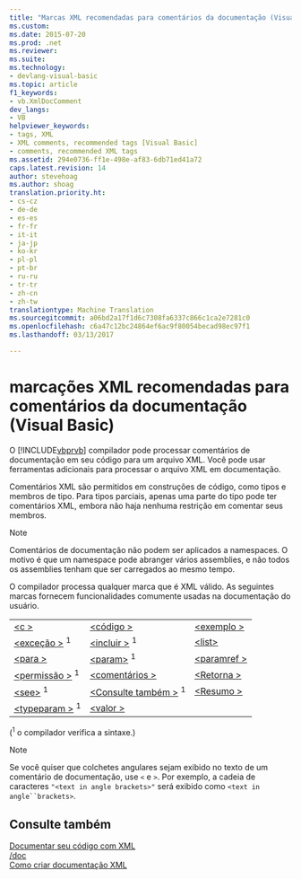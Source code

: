 ```yaml
---
title: "Marcas XML recomendadas para comentários da documentação (Visual Basic) | Documentos do Microsoft"
ms.custom: 
ms.date: 2015-07-20
ms.prod: .net
ms.reviewer: 
ms.suite: 
ms.technology:
- devlang-visual-basic
ms.topic: article
f1_keywords:
- vb.XmlDocComment
dev_langs:
- VB
helpviewer_keywords:
- tags, XML
- XML comments, recommended tags [Visual Basic]
- comments, recommended XML tags
ms.assetid: 294e0736-ff1e-498e-af83-6db71ed41a72
caps.latest.revision: 14
author: stevehoag
ms.author: shoag
translation.priority.ht:
- cs-cz
- de-de
- es-es
- fr-fr
- it-it
- ja-jp
- ko-kr
- pl-pl
- pt-br
- ru-ru
- tr-tr
- zh-cn
- zh-tw
translationtype: Machine Translation
ms.sourcegitcommit: a06bd2a17f1d6c7308fa6337c866c1ca2e7281c0
ms.openlocfilehash: c6a47c12bc24864ef6ac9f80054becad98ec97f1
ms.lasthandoff: 03/13/2017

---
```

# <a name="recommended-xml-tags-for-documentation-comments-visual-basic"></a>marcações XML recomendadas para comentários da documentação (Visual Basic)
O [!INCLUDE[vbprvb](../../../csharp/programming-guide/concepts/linq/includes/vbprvb_md.md)] compilador pode processar comentários de documentação em seu código para um arquivo XML. Você pode usar ferramentas adicionais para processar o arquivo XML em documentação.  
  
 Comentários XML são permitidos em construções de código, como tipos e membros de tipo. Para tipos parciais, apenas uma parte do tipo pode ter comentários XML, embora não haja nenhuma restrição em comentar seus membros.  
  
> [!NOTE]
>  Comentários de documentação não podem ser aplicados a namespaces. O motivo é que um namespace pode abranger vários assemblies, e não todos os assemblies tenham que ser carregados ao mesmo tempo.  
  
 O compilador processa qualquer marca que é XML válido. As seguintes marcas fornecem funcionalidades comumente usadas na documentação do usuário.  
  
||||  
|---|---|---|  
|[\<c >](../../../visual-basic/language-reference/xmldoc/c.md)|[\<código >](../../../visual-basic/language-reference/xmldoc/code.md)|[\<exemplo >](../../../visual-basic/language-reference/xmldoc/example.md)|  
|[\<exceção >](../../../visual-basic/language-reference/xmldoc/exception.md) <sup>1</sup>|[\<incluir >](../../../visual-basic/language-reference/xmldoc/include.md) <sup>1</sup>|[\<list>](../../../visual-basic/language-reference/xmldoc/list.md)|  
|[\<para >](../../../visual-basic/language-reference/xmldoc/para.md)|[\<param>](../../../visual-basic/language-reference/xmldoc/param.md) <sup>1</sup>|[\<paramref >](../../../visual-basic/language-reference/xmldoc/paramref.md)|  
|[\<permissão >](../../../visual-basic/language-reference/xmldoc/permission.md) <sup>1</sup>|[\<comentários >](../../../visual-basic/language-reference/xmldoc/remarks.md)|[\<Retorna >](../../../visual-basic/language-reference/xmldoc/returns.md)|  
|[\<see>](../../../visual-basic/language-reference/xmldoc/see.md) <sup>1</sup>|[\<Consulte também >](../../../visual-basic/language-reference/xmldoc/seealso.md) <sup>1</sup>|[\<Resumo >](../../../visual-basic/language-reference/xmldoc/summary.md)|  
|[\<typeparam >](../../../visual-basic/language-reference/xmldoc/typeparam.md) <sup>1</sup>|[\<valor >](../../../visual-basic/language-reference/xmldoc/value.md)||  
  
 (<sup>1</sup> o compilador verifica a sintaxe.)  
  
> [!NOTE]
>  Se você quiser que colchetes angulares sejam exibido no texto de um comentário de documentação, use `<` e `>`. Por exemplo, a cadeia de caracteres `"<text in angle brackets>"` será exibido como `<text in angle``brackets>`.  
  
## <a name="see-also"></a>Consulte também  
 [Documentar seu código com XML](../../../visual-basic/programming-guide/program-structure/documenting-your-code-with-xml.md)   
 [/doc](../../../visual-basic/reference/command-line-compiler/doc.md)   
 [Como criar documentação XML](../../../visual-basic/programming-guide/program-structure/how-to-create-xml-documentation.md)
